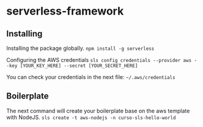 # serverless-framework

## Installing

Installing the package globally.
`npm install -g serverless`

Configuring the AWS credentials
`sls config credentials --provider aws --key [YOUR_KEY_HERE] --secret [YOUR_SECRET_HERE]`

You can check your credentials in the next file:
`~/.aws/credentials`

## Boilerplate

The next command will create your boilerplate base on the aws template with NodeJS.
`sls create -t aws-nodejs -n curso-sls-hello-world`


